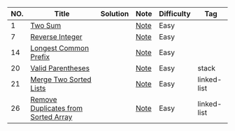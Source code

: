 |NO.|Title|Solution|Note|Difficulty|Tag|
|---|-----|--------|----|----------|---|
|1|[Two Sum](https://leetcode.com/problems/two-sum)||[Note](1.Two-Sum)|Easy||
|7|[Reverse Integer](https://leetcode.com/problems/reverse-integer)||[Note](1.Two-Sum)|Easy||
|14|[Longest Common Prefix](https://leetcode.com/problems/longest-common-prefix/)||[Note](14.Longest-Common-Prefix)|Easy||
|20|[Valid Parentheses](https://leetcode.com/problems/valid-parentheses/)||[Note](20.Valid-Parentheses)|Easy|stack|
|21|[Merge Two Sorted Lists](https://leetcode.com/problems/merge-two-sorted-lists/)||[Note](21.Merge-Two-Sorted-Lists)|Easy|linked-list|
|26|[Remove Duplicates from Sorted Array](https://leetcode.com/problems/remove-duplicates-from-sorted-array/)||[Note](26.Remove-Duplicates-from-Sorted-Array)|Easy|linked-list|